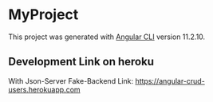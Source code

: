 # MyProject

This project was generated with [Angular CLI](https://github.com/angular/angular-cli) version 11.2.10.

## Development Link on heroku

With Json-Server Fake-Backend
Link: https://angular-crud-users.herokuapp.com

